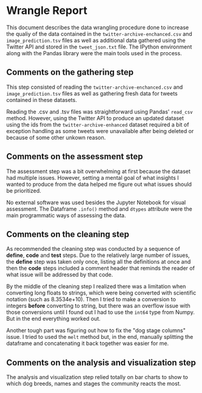 # Wrangle Report

This document describes the data wrangling procedure done to increase the qualiy of the data contained in the `twitter-archive-enchanced.csv` and `image_prediction.tsv` files as well as additional data gathered using the Twitter API and stored in the `tweet_json.txt` file. The IPython environment along with the Pandas library were the main tools used in the process.

## Comments on the gathering step

This step consisted of reading the `twitter-archive-enchanced.csv` and `image_prediction.tsv` files as well as gathering fresh data for tweets contained in these datasets.

Reading the .csv and .tsv files was straightforward using Pandas' `read_csv` method. However, using the Twitter API to produce an updated dataset using the ids from the `twitter-archive-enhanced` dataset required a bit of exception handling as some tweets were unavailable after being deleted or because of some other unkown reason.

## Comments on the assessment step

The assessment step was a bit overwhelming at first because the dataset had multiple issues. However, setting a mental goal of what insights I wanted to produce from the data helped me figure out what issues should be prioritized.

No external software was used besides the Jupyter Notebook for visual assessment. The Dataframe `.info()` method and `dtypes` attribute were the main programmatic ways of assessing the data.

## Comments on the cleaning step

As recommended the cleaning step was conducted by a sequence of **define**, **code** and **test** steps. Due to the relatively large number of issues, the **define** step was taken only once, listing all the definitions at once and then the **code** steps included a comment header that reminds the reader of what issue will be addressed by that code.

By the middle of the cleaning step I realized there was a limitation when converting long floats to strings, which were being converted with scientific notation (such as 8.3534e+10). Then I tried to make a conversion to integers **before** converting to string, but there was an overflow issue with those conversions until I found out I had to use the `int64` type from Numpy. But in the end everything worked out.

Another tough part was figuring out how to fix the "dog stage columns" issue. I tried to used the `melt` method but, in the end, manually splitting the dataframe and concatenating it back together was easier for me.

## Comments on the analysis and visualization step

The analysis and visualization step relied totally on bar charts to show to which dog breeds, names and stages the community reacts the most.
